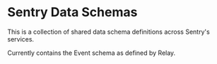 # Sentry Data Schemas

This is a collection of shared data schema definitions across Sentry's services.

Currently contains the Event schema as defined by Relay.
